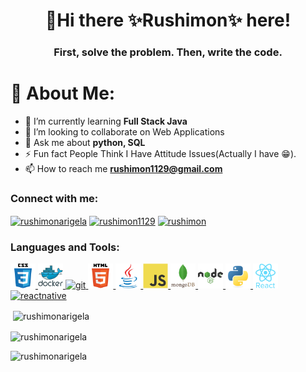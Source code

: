 <h1 align="center" background-color="white">👋Hi there ✨Rushimon✨ here!</h1>
<h3 align="center">First, solve the problem. Then, write the code.</h3>
 

# 💫 About Me:
- 🌱 I’m currently learning **Full Stack Java**
- 👯 I’m looking to collaborate on Web Applications
- 💬 Ask me about **python, SQL**
- ⚡ Fun fact People Think I Have Attitude Issues(Actually I have 😁).
- 📫 How to reach me **rushimon1129@gmail.com**

<h3 align="left">Connect with me:</h3>
<p align="left">
<a href="https://linkedin.com/in/rushimonarigela" target="blank"><img align="center" src="https://raw.githubusercontent.com/rahuldkjain/github-profile-readme-generator/master/src/images/icons/Social/linked-in-alt.svg" alt="rushimonarigela" height="30" width="40" /></a>
<a href="https://www.codechef.com/users/rushimon1129" target="blank"><img align="center" src="https://cdn.jsdelivr.net/npm/simple-icons@3.1.0/icons/codechef.svg" alt="rushimon1129" height="30" width="40" /></a>
<a href="https://www.leetcode.com/rushimon" target="blank"><img align="center" src="https://raw.githubusercontent.com/rahuldkjain/github-profile-readme-generator/master/src/images/icons/Social/leet-code.svg" alt="rushimon" height="30" width="40" /></a>
</p>

<h3 align="left">Languages and Tools:</h3>
<p align="left"> <a href="https://www.w3schools.com/css/" target="_blank" rel="noreferrer"> <img src="https://raw.githubusercontent.com/devicons/devicon/master/icons/css3/css3-original-wordmark.svg" alt="css3" width="40" height="40"/> </a> <a href="https://www.docker.com/" target="_blank" rel="noreferrer"> <img src="https://raw.githubusercontent.com/devicons/devicon/master/icons/docker/docker-original-wordmark.svg" alt="docker" width="40" height="40"/> </a> <a href="https://git-scm.com/" target="_blank" rel="noreferrer"> <img src="https://www.vectorlogo.zone/logos/git-scm/git-scm-icon.svg" alt="git" width="40" height="40"/> </a> <a href="https://www.w3.org/html/" target="_blank" rel="noreferrer"> <img src="https://raw.githubusercontent.com/devicons/devicon/master/icons/html5/html5-original-wordmark.svg" alt="html5" width="40" height="40"/> </a> <a href="https://www.java.com" target="_blank" rel="noreferrer"> <img src="https://raw.githubusercontent.com/devicons/devicon/master/icons/java/java-original.svg" alt="java" width="40" height="40"/> </a> <a href="https://developer.mozilla.org/en-US/docs/Web/JavaScript" target="_blank" rel="noreferrer"> <img src="https://raw.githubusercontent.com/devicons/devicon/master/icons/javascript/javascript-original.svg" alt="javascript" width="40" height="40"/> </a> <a href="https://www.mongodb.com/" target="_blank" rel="noreferrer"> <img src="https://raw.githubusercontent.com/devicons/devicon/master/icons/mongodb/mongodb-original-wordmark.svg" alt="mongodb" width="40" height="40"/> </a> <a href="https://nodejs.org" target="_blank" rel="noreferrer"> <img src="https://raw.githubusercontent.com/devicons/devicon/master/icons/nodejs/nodejs-original-wordmark.svg" alt="nodejs" width="40" height="40"/> </a> <a href="https://www.python.org" target="_blank" rel="noreferrer"> <img src="https://raw.githubusercontent.com/devicons/devicon/master/icons/python/python-original.svg" alt="python" width="40" height="40"/> </a> <a href="https://reactjs.org/" target="_blank" rel="noreferrer"> <img src="https://raw.githubusercontent.com/devicons/devicon/master/icons/react/react-original-wordmark.svg" alt="react" width="40" height="40"/> </a> <a href="https://reactnative.dev/" target="_blank" rel="noreferrer"> <img src="https://reactnative.dev/img/header_logo.svg" alt="reactnative" width="40" height="40"/> </a> </p>

<p>&nbsp;<img align="center" src="https://github-readme-stats.vercel.app/api?username=rushimonarigela&show_icons=true&locale=en" alt="rushimonarigela" /></p>

<p><img align="center" src="https://github-readme-streak-stats.herokuapp.com/?user=rushimonarigela&" alt="rushimonarigela" /></p>
<p align="left"> <img src="https://komarev.com/ghpvc/?username=rushimonarigela&label=Profile%20views&color=0e75b6&style=flat" alt="rushimonarigela" /> </p>
<P></P>
